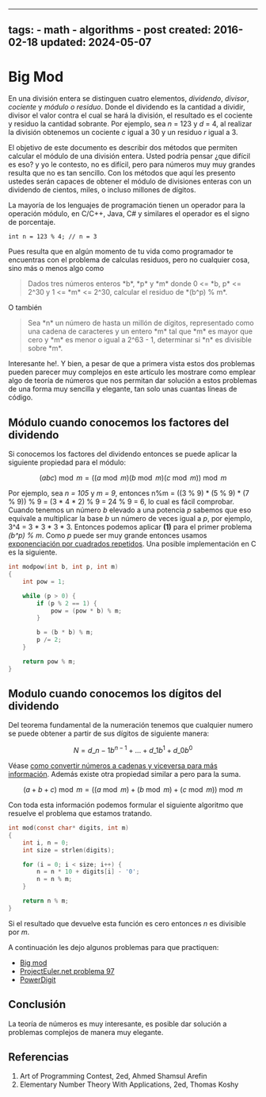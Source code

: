 <!-- vim: set spelllang=es_MX: -->

---
tags:
    - math
    - algorithms
    - post
created: 2016-02-18
updated: 2024-05-07
---
# Big Mod

En una división entera se distinguen cuatro elementos, *dividendo*, *divisor*, *cociente* y *módulo o residuo*. Donde el dividendo es la cantidad a dividir, divisor el valor contra el cual se hará la división, el resultado es el cociente y residuo la cantidad sobrante. Por ejemplo, sea *n* = 123 y *d* = 4, al realizar la división obtenemos un cociente *c* igual a 30 y un residuo *r* igual a 3.

El objetivo de este documento es describir dos métodos que permiten calcular el módulo de una división entera. Usted podría pensar ¿que difícil es eso? y yo le contesto, no es difícil, pero para números muy muy grandes resulta que no es tan sencillo. Con los métodos que aquí les presento ustedes serán capaces de obtener el módulo de divisiones enteras con un dividendo de cientos, miles, o incluso millones de dígitos.

La mayoría de los lenguajes de programación tienen un operador para la operación módulo, en C/C++, Java, C# y similares el operador es el signo de porcentaje.

```int n = 123 % 4; // n = 3```

Pues resulta que en algún momento de tu vida como programador te encuentras con el problema de calculas residuos, pero no cualquier cosa, sino más o menos algo como 

<blockquote>
  Dados tres números enteros *b*, *p* y *m* donde 0 <= *b, p* <= 2^30 y 1 <= *m* <= 2^30, calcular el residuo de *(b^p) % m*.
</blockquote>

O también

<blockquote>
  Sea *n* un número de hasta un millón de dígitos, representado como una cadena de caracteres y un entero *m* tal que *m* es mayor que cero y *m* es menor o igual a 2^63 - 1, determinar si *n* es divisible sobre *m*.
</blockquote>

Interesante he!. Y bien, a pesar de que a primera vista estos dos problemas pueden parecer muy complejos en este artículo les mostrare como emplear algo de teoría de números que nos permitan dar solución a estos problemas de una forma muy sencilla y elegante, tan solo unas cuantas líneas de código.

## Módulo cuando conocemos los factores del dividendo

Si conocemos los factores del dividendo entonces se puede aplicar la siguiente propiedad para el módulo:

$$(abc) \bmod m = ((a \bmod m)(b \bmod m)(c\bmod m))\bmod m$$

Por ejemplo, sea *n = 105* y *m = 9*, entonces n%m = ((3 % 9) * (5 % 9) * (7 % 9)) % 9 = (3 * 4 * 2) % 9 = 24 % 9 = 6, lo cual es fácil comprobar. Cuando tenemos un número *b* elevado a una potencia *p* sabemos que eso equivale a multiplicar la base *b* un número de veces igual a *p*, por ejemplo, 3^4 = 3 * 3 * 3 * 3. Entonces podemos aplicar **(1)** para el primer problema *(b^p) % m*. Como *p* puede ser muy grande entonces usamos [exponenciación por cuadrados repetidos](/recursion). Una posible implementación en C es la siguiente.


```c
int modpow(int b, int p, int m)
{
    int pow = 1;

    while (p > 0) {
        if (p % 2 == 1) {
            pow = (pow * b) % m;
        }

        b = (b * b) % m;
        p /= 2;
    }

    return pow % m;
}

```

## Modulo cuando conocemos los dígitos del dividendo

Del teorema fundamental de la numeración tenemos que cualquier numero se puede obtener a partir de sus dígitos de siguiente manera:

$$N=d\_{n-1}b^{n-1} +...+ d\_{1}b^{1} + d\_{0}b^{0}$$

Véase [como convertir números a cadenas y viceversa para más información](/numeros-y-cadenas). Además existe otra propiedad similar a  pero para la suma.

$$(a + b + c) \bmod m = ((a \bmod m) + (b \bmod m) + (c \bmod m)) \bmod m$$

Con toda esta información podemos formular el siguiente algoritmo que resuelve el problema que estamos tratando.

```c
int mod(const char* digits, int m)
{
    int i, n = 0;
    int size = strlen(digits);

    for (i = 0; i < size; i++) {
        n = n * 10 + digits[i] - '0';
        n = n % m;
    }

    return n % m;
}

```

Si el resultado que devuelve esta función es cero entonces *n* es divisible por *m*.

A continuación les dejo algunos problemas para que practiquen:

- [Big mod](http://uva.onlinejudge.org/index.php?option=com_onlinejudge&Itemid=8&category=5&page=show_problem&problem=310)
- [ProjectEuler.net problema 97](http://projecteuler.net/problem=97)
- [PowerDigit](http://community.topcoder.com/stat?c=problem_statement&pm=4515)

## Conclusión

La teoría de números es muy interesante, es posible dar solución a problemas complejos de manera muy elegante.

## Referencias

1. Art of Programming Contest, 2ed, Ahmed Shamsul Arefin
2. Elementary Number Theory With Applications, 2ed, Thomas Koshy
